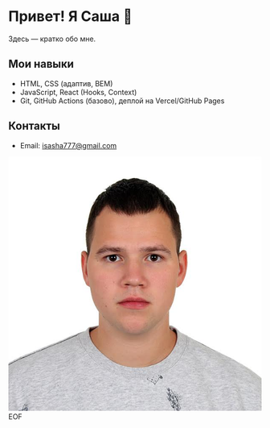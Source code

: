 # Привет! Я Саша 👋

 Здесь — кратко обо мне.

## Мои навыки
- HTML, CSS (адаптив, BEM)
- JavaScript, React (Hooks, Context)
- Git, GitHub Actions (базово), деплой на Vercel/GitHub Pages

## Контакты

- Email: <isasha777@gmail.com>

![Фото](img/IMG_2608.JPG)
EOF
